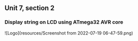 ## Unit 7, section 2
### Display string on LCD using ATmega32 AVR core

![Logo](resources/Screenshot from 2022-07-19 06-47-59.png)
